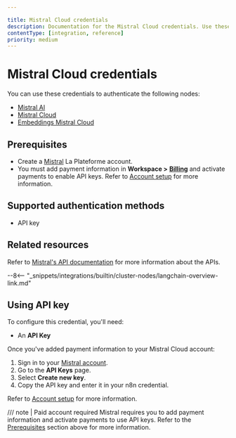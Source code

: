 ```yaml
---

title: Mistral Cloud credentials
description: Documentation for the Mistral Cloud credentials. Use these credentials to authenticate Mistral Cloud in n8n, a workflow automation platform.
contentType: [integration, reference]
priority: medium
---
```


# Mistral Cloud credentials

You can use these credentials to authenticate the following nodes:

* [Mistral AI](/integrations/builtin/app-nodes/n8n-nodes-base.mistralai.md)
* [Mistral Cloud](/integrations/builtin/cluster-nodes/sub-nodes/n8n-nodes-langchain.lmchatmistralcloud.md)
* [Embeddings Mistral Cloud](/integrations/builtin/cluster-nodes/sub-nodes/n8n-nodes-langchain.embeddingsmistralcloud.md)

## Prerequisites

<!-- vale off -->
- Create a [Mistral](https://mistral.ai/) La Plateforme account.
- You must add payment information in **Workspace >** [**Billing**](https://admin.mistral.ai/organization/billing) and activate payments to enable API keys. Refer to [Account setup](https://docs.mistral.ai/getting-started/quickstart/#account-setup) for more information.
<!-- vale on -->

## Supported authentication methods

- API key

## Related resources

Refer to [Mistral's API documentation](https://docs.mistral.ai/api/) for more information about the APIs.

--8<-- "_snippets/integrations/builtin/cluster-nodes/langchain-overview-link.md"

## Using API key

To configure this credential, you'll need:

- An **API Key**

Once you've added payment information to your Mistral Cloud account:

1. Sign in to your [Mistral account](https://console.mistral.ai/home).
2. Go to the **API Keys** page.
3. Select **Create new key**.
4. Copy the API key and enter it in your n8n credential.

Refer to [Account setup](https://docs.mistral.ai/getting-started/quickstart/#account-setup) for more information.

/// note | Paid account required
Mistral requires you to add payment information and activate payments to use API keys. Refer to the [Prerequisites](#prerequisites) section above for more information.
